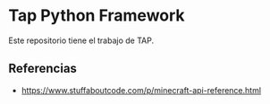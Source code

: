 # Tap Python Framework
Este repositorio tiene el trabajo de TAP.

## Referencias
- https://www.stuffaboutcode.com/p/minecraft-api-reference.html
